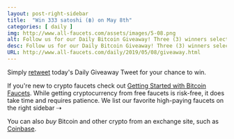 ```yaml
---
layout: post-right-sidebar
title:  "Win 333 satoshi (฿) on May 8th"
categories: [ daily ]
img: http://www.all-faucets.com/assets/images/5-08.png
alt: Follow us for our Daily Bitcoin Giveaway! Three (3) winners selected daily!
desc: Follow us for our Daily Bitcoin Giveaway! Three (3) winners selected daily!
URL: http://www.all-faucets.com/daily/2019/05/08/giveaway.html
---
```


Simply <a href="https://twitter.com/intent/user?screen_name=CryptoPayoff" target="_blank">retweet</a> today's Daily Giveaway Tweet for your chance to win.

<div id="ntv_1995577"></div>
<script type="text/javascript">
(function(d) {
	var params =
	{
		bvwidgetid: "ntv_1995577",
		bvlinksownid: 1995577,
		rows: 1,
		cols: 4,
		textpos: "below",
		imagewidth: 150,
		mobilecols: 1,
		cb: (new Date()).getTime()
	};
	params.bvwidgetid = "ntv_1995577" + params.cb;
	d.getElementById("ntv_1995577").id = params.bvwidgetid;
	var qs = Object.keys(params).reduce(function(a, k){ a.push(k + '=' + encodeURIComponent(params[k])); return a},[]).join(String.fromCharCode(38));
	var s = d.createElement('script'); s.type='text/javascript';s.async=true;
	var p = 'https:' == document.location.protocol ? 'https' : 'http';
	s.src = p + "://bvadtgs.scdn1.secure.raxcdn.com/bidvertiser/tags/active/bdvws.js?" + qs;
	d.getElementById(params.bvwidgetid).appendChild(s);
})(document);
</script>

If you're new to crypto faucets check out <a href="http://www.all-faucets.com/start.html">Getting Started with Bitcoin Faucets</a>. While getting cryptocurrency from free faucets is risk-free, it does take time and requires patience. We list our favorite high-paying faucets on the right sidebar ⇢

You can also <i>buy</i> Bitcoin and other crypto from an exchange site, such as <a href="http://bit.ly/www-coinbase" target="_blank">Coinbase</a>.

<div id="ntv_1995577"></div>
<script type="text/javascript">
(function(d) {
	var params =
	{
		bvwidgetid: "ntv_1995577",
		bvlinksownid: 1995577,
		rows: 2,
		cols: 4,
		textpos: "below",
		imagewidth: 150,
		mobilecols: 2,
		cb: (new Date()).getTime()
	};
	params.bvwidgetid = "ntv_1995577" + params.cb;
	d.getElementById("ntv_1995577").id = params.bvwidgetid;
	var qs = Object.keys(params).reduce(function(a, k){ a.push(k + '=' + encodeURIComponent(params[k])); return a},[]).join(String.fromCharCode(38));
	var s = d.createElement('script'); s.type='text/javascript';s.async=true;
	var p = 'https:' == document.location.protocol ? 'https' : 'http';
	s.src = p + "://bvadtgs.scdn1.secure.raxcdn.com/bidvertiser/tags/active/bdvws.js?" + qs;
	d.getElementById(params.bvwidgetid).appendChild(s);
})(document);
</script>
